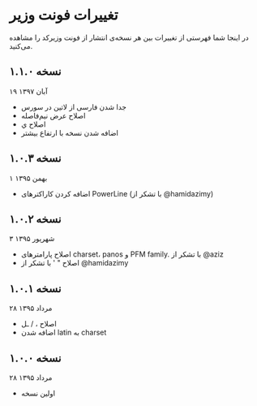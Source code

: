 تغییرات فونت وزیر
=================

در اینجا شما فهرستی از تغییرات بین هر نسخه‌ی انتشار از فونت وزیرکد را مشاهده می‌کنید.

نسخه ۱.۱.۰
----------
۱۹ آبان ۱۳۹۷

- جدا شدن فارسی از لاتین در سورس
- اصلاح عرض نیم‌فاصله
- اصلاح ي
- اضافه شدن نسخه با ارتفاع بیشتر

نسخه ۱.۰.۳
----------
۱ بهمن ۱۳۹۵

- اضافه کردن کاراکترهای PowerLine (با تشکر از @hamidazimy)

نسخه ۱.۰.۲
----------
۳ شهریور ۱۳۹۵

- اصلاح پارامترهای charset، panos و PFM family. با تشکر از @aziz
- اصلاح " ' با تشکر از @hamidazimy

نسخه ۱.۰.۱
----------
۲۸ مرداد ۱۳۹۵

- اصلاح ، / ـل
- اضافه شدن latin به charset


نسخه ۱.۰.۰
----------
۲۸ مرداد ۱۳۹۵

- اولین نسخه
